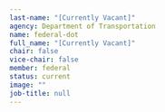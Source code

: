 ```yaml
---
last-name: "[Currently Vacant]"
agency: Department of Transportation
name: federal-dot
full_name: "[Currently Vacant]"
chair: false
vice-chair: false
member: federal
status: current
image: ""
job-title: null
---
```

